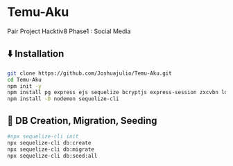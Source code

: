 # Temu-Aku
Pair Project Hacktiv8 Phase1 : Social Media

## ⬇️ Installation
```bash
git clone https://github.com/Joshuajulio/Temu-Aku.git
cd Temu-Aku
npm init -y
npm install pg express ejs sequelize bcryptjs express-session zxcvbn lodash
npm install -D nodemon sequelize-cli
```


## 💾 DB Creation, Migration, Seeding
```bash
#npx sequelize-cli init
npx sequelize-cli db:create
npx sequelize-cli db:migrate
npx sequelize-cli db:seed:all
```


